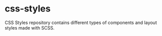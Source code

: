 # css-styles
CSS Styles repository contains different types of components and layout styles made with SCSS.
